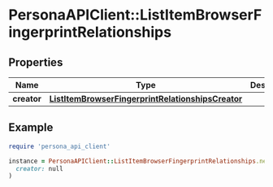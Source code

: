 # PersonaAPIClient::ListItemBrowserFingerprintRelationships

## Properties

| Name | Type | Description | Notes |
| ---- | ---- | ----------- | ----- |
| **creator** | [**ListItemBrowserFingerprintRelationshipsCreator**](ListItemBrowserFingerprintRelationshipsCreator.md) |  | [optional] |

## Example

```ruby
require 'persona_api_client'

instance = PersonaAPIClient::ListItemBrowserFingerprintRelationships.new(
  creator: null
)
```

